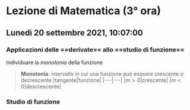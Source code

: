 # Lezione di Matematica (3° ora)
## Lunedì 20 settembre 2021, 10:07:00
### Applicazioni delle ==derivate== allo ==studio di funzione==

Individuare la _monotonia_ della funzione

> **Monotonia**: intervallo in cui una funzione può esssere crescente o decrescente
> |tangente|funzione|
> |---|---|
> |$m > 0$|crescente|
> |$m < 0$|descrescente|

### Studio di funzione
<!--stackedit_data:
eyJoaXN0b3J5IjpbLTE1OTgyMDY1NjksLTYxMzI0MjMyMl19
-->